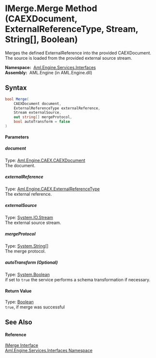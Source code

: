 IMerge.Merge Method (CAEXDocument, ExternalReferenceType, Stream, String[], Boolean)
====================================================================================
Merges the defined ExternalReference into the provided CAEXDocument. The source is loaded from the provided external source stream.

  **Namespace:**  [Aml.Engine.Services.Interfaces][1]  
  **Assembly:**  AML.Engine (in AML.Engine.dll)

Syntax
------

```csharp
bool Merge(
	CAEXDocument document,
	ExternalReferenceType externalReference,
	Stream externalSource,
	out string[] mergeProtocol,
	bool autoTransform = false
)
```

#### Parameters

##### *document*
Type: [Aml.Engine.CAEX.CAEXDocument][2]  
The document.

##### *externalReference*
Type: [Aml.Engine.CAEX.ExternalReferenceType][3]  
The external reference.

##### *externalSource*
Type: [System.IO.Stream][4]  
The external source stream.

##### *mergeProtocol*
Type: [System.String][5][]  
The merge protocol.

##### *autoTransform* (Optional)
Type: [System.Boolean][6]  
if set to `true` the service performs a schema transformation if necessary.

#### Return Value
Type: [Boolean][6]  
`true`, if merge was successful 

See Also
--------

#### Reference
[IMerge Interface][7]  
[Aml.Engine.Services.Interfaces Namespace][1]  

[1]: ../README.md
[2]: ../../Aml.Engine.CAEX/CAEXDocument/README.md
[3]: ../../Aml.Engine.CAEX/ExternalReferenceType/README.md
[4]: https://docs.microsoft.com/dotnet/api/system.io.stream
[5]: https://docs.microsoft.com/dotnet/api/system.string
[6]: https://docs.microsoft.com/dotnet/api/system.boolean
[7]: README.md
[8]: https://www.automationml.org
[9]: ../../icons/logoShade.png